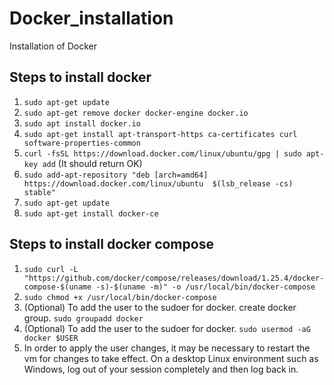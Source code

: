# Docker_installation
Installation of Docker


## Steps to install docker 
1. ``sudo apt-get update``
2.   ``sudo apt-get remove docker docker-engine docker.io``
3.   ``sudo apt install docker.io``
4.    ``sudo apt-get install apt-transport-https ca-certificates curl software-properties-common``
5.    ``curl -fsSL https://download.docker.com/linux/ubuntu/gpg | sudo apt-key add``   (It should return OK)
6.    ``sudo add-apt-repository "deb [arch=amd64] https://download.docker.com/linux/ubuntu  $(lsb_release -cs)  stable"``
7.    ``sudo apt-get update``
8.    ``sudo apt-get install docker-ce``

## Steps to install docker compose
1. ``sudo curl -L "https://github.com/docker/compose/releases/download/1.25.4/docker-compose-$(uname -s)-$(uname -m)" -o /usr/local/bin/docker-compose``
2. ``sudo chmod +x /usr/local/bin/docker-compose``
3. (Optional) To add the user to the sudoer for docker. create docker group. 
   ``sudo groupadd docker``
4. (Optional) To add the user to the sudoer for docker.
   ``sudo usermod -aG docker $USER``
5. In order to apply the user changes, it may be necessary to restart the vm for changes to take effect. On a desktop Linux environment such as Windows, log out of your session completely and then log back in.
